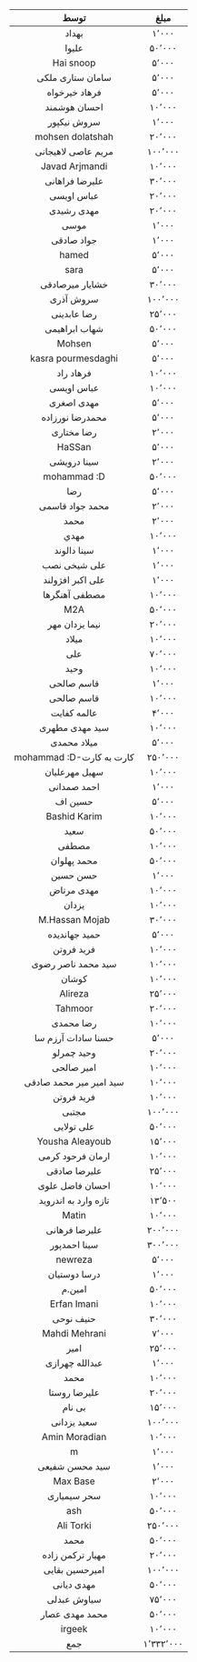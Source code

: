|        توسط        	|   مبلغ  	|
|:------------------:	|:-------:	|
|        بهداد       	|  ۱٬۰۰۰  	|
|        علیوا       	|  ۵۰٬۰۰۰ 	|
|      Hai snoop     	|  ۵٬۰۰۰  	|
|  سامان ستاری ملکی  	|  ۵٬۰۰۰  	|
|    فرهاد خیرخواه   	|  ۵٬۰۰۰  	|
|    احسان هوشمند    	|  ۱۰٬۰۰۰ 	|
|     سروش نیکپور    	|  ۱٬۰۰۰  	|
|  mohsen dolatshah  	|  ۲۰٬۰۰۰ 	|
| مریم عاصی لاهیجانی 	| ۱۰۰٬۰۰۰ 	|
|   Javad Arjmandi   	|  ۱۰٬۰۰۰ 	|
|   علیرضا فراهانی   	|  ۳۰٬۰۰۰ 	|
|   عباس اویسی   	|  ۲۰٬۰۰۰ 	|
|   مهدی رشیدی   	|  ۲۰٬۰۰۰ 	|
|   موسی   	|  ۱٬۰۰۰ 	|
|   جواد صادقی   	|  ۱٬۰۰۰ 	|
|   hamed   	|  ۵٬۰۰۰ 	|
|   sara   	|  ۵٬۰۰۰ 	|
|   خشایار میرصادقی   	|  ۳۰٬۰۰۰ 	|
|   سروش آذری   	|  ۱۰۰٬۰۰۰ 	|
|   رضا عابدینی   	|  ۲۵٬۰۰۰ 	|
|   شهاب ابراهیمی   	|  ۵۰٬۰۰۰ 	|
|   Mohsen   	|  ۵٬۰۰۰ 	|
|    kasra pourmesdaghi   	|  ۵٬۰۰۰ 	|
|   فرهاد راد   	|  ۱۰٬۰۰۰ 	|
|   عباس اویسی   	|  ۱۰٬۰۰۰ 	|
|   مهدی اصغری   	|  ۵٬۰۰۰ 	|
|   محمدرضا نورزاده   	|  ۵٬۰۰۰ 	|
|   رضا مختاری   	|  ۲٬۰۰۰ 	|
|   HaSSan   	|  ۵٬۰۰۰ 	|
|    سینا درویشی   	|  ۲٬۰۰۰ 	|
|     mohammad :D   	|  ۵۰٬۰۰۰ 	|
|     رضا   	|  ۵٬۰۰۰ 	|
|     محمد جواد قاسمی   	|  ۲٬۰۰۰ 	|
|     محمد   	|  ۲٬۰۰۰ 	|
|     مهدي   	|  ۱۰٬۰۰۰ 	|
|     سینا دالوند   	|  ۱٬۰۰۰ 	|
|     علی شیخی نصب   	|  ۱٬۰۰۰ 	|
|     علی اکبر افژولند   	|  ۱٬۰۰۰ 	|
|     مصطفی آهنگرها   	|  ۱۰٬۰۰۰ 	|
|     M2A   	|  ۵۰٬۰۰۰ 	|
|     نیما یزدان مهر   	|  ۲۰٬۰۰۰ 	|
|     میلاد   	|  ۱۰٬۰۰۰ 	|
|     علی   	|  ۷۰٬۰۰۰ 	|
|     وحید   	|  ۱۰٬۰۰۰ 	|
|     قاسم صالحی   	|  ۱٬۰۰۰ 	|
|     قاسم صالحی   	|  ۱۰٬۰۰۰ 	|
|     عالمه کفایت   	|  ۴٬۰۰۰ 	|
|     سید مهدی مطهری   	|  ۱۰٬۰۰۰ 	|
|     میلاد محمدی   	|  ۵٬۰۰۰ 	|
|     mohammad :D-کارت به کارت   	|  ۲۵۰٬۰۰۰ 	|
|     سهیل مهرعلیان   	|  ۱۰٬۰۰۰ 	|
|     احمد صمدانی   	|  ۱٬۰۰۰ 	|
|     حسین اف   	|  ۵٬۰۰۰ 	|
|     Bashid Karim   	|  ۱۰٬۰۰۰ 	|
|     سعید   	|  ۵۰٬۰۰۰ 	|
|     مصطفی   	|  ۱۰٬۰۰۰ 	|
|     محمد پهلوان   	|  ۵۰٬۰۰۰ 	|
|     حسن حسین   	|  ۱٬۰۰۰ 	|
|     مهدی مرتاض   	|  ۱۰٬۰۰۰ 	|
|     یزدان   	|  ۱۰٬۰۰۰ 	|
|     M.Hassan Mojab   	|  ۳۰٬۰۰۰ 	|
|     حمید جهاندیده   	|  ۵٬۰۰۰ 	|
|     فرید فروتن   	|  ۱۰٬۰۰۰ 	|
|     سید محمد ناصر رضوی   	|  ۱۰٬۰۰۰ 	|
|     کوشان   	|  ۱۰٬۰۰۰ 	|
|     Alireza   	|  ۲۵٬۰۰۰ 	|
|    Tahmoor   	|  ۲۰٬۰۰۰ 	|
|    رضا محمدی   	|  ۱۰٬۰۰۰ 	|
|    حسنا سادات آرزم سا   	|  ۵٬۰۰۰ 	|
|    وحید چمرلو   	|  ۲۰٬۰۰۰ 	|
|    امیر صالحی   	|  ۱۰٬۰۰۰ 	|
|    سید امیر میر محمد صادقی   	|  ۱۰٬۰۰۰ 	|
|    فرید فروتن   	|  ۱۰٬۰۰۰ 	|
|    مجتبی   	|  ۱۰۰٬۰۰۰ 	|
|    علی تولایی   	|  ۵۰٬۰۰۰ 	|
|   Yousha Aleayoub   	|  ۱۵٬۰۰۰ 	|
|    ارمان فرحود کرمی   	|  ۱۰٬۰۰۰ 	|
|    علیرضا صادقی   	|  ۲۵٬۰۰۰ 	|
|    احسان فاضل علوی   	|  ۱۰٬۰۰۰ 	|
|    تازه وارد به اندروید   	|  ۱۳٬۵۰۰ 	|
|    Matin   	|  ۱۰٬۰۰۰ 	|
|    علیرضا فرهانی   	|  ۲۰۰٬۰۰۰ 	|
|    سینا احمدپور   	|  ۳۰۰٬۰۰۰ 	|
|    newreza   	|  ۵٬۰۰۰ 	|
|    درسا دوستیان   	|  ۱٬۰۰۰ 	|
|    امین.م   	|  ۵۰٬۰۰۰ 	|
|   Erfan Imani   	|  ۱۰٬۰۰۰ 	|
|    حنیف نوحی   	|  ۳۰٬۰۰۰ 	|
|    Mahdi Mehrani   	|  ۷٬۰۰۰ 	|
|    امیر   	|  ۲۵٬۰۰۰ 	|
|    عبدالله چهرازی   	|  ۱٬۰۰۰ 	|
|    محمد   	|  ۱۰٬۰۰۰ 	|
|    علیرضا روستا   	|  ۲۰٬۰۰۰ 	|
|    بی نام   	|  ۱۵٬۰۰۰ 	|
|    سعید یزدانی   	|  ۱۰۰٬۰۰۰ 	|
|    Amin Moradian   	|  ۱۰٬۰۰۰ 	|
|    m   	|  ۱٬۰۰۰ 	|
|    سید محسن شفیعی   	|  ۱٬۰۰۰ 	|
|    Max Base   	|  ۲٬۰۰۰ 	|
|    سحر سیمیاری   	|  ۱۰٬۰۰۰ 	|
|    ash   	|  ۵۰٬۰۰۰ 	|
|    Ali Torki   	|  ۲۵۰٬۰۰۰ 	|
|    محمد   	|  ۵۰٬۰۰۰ 	|
|    مهیار ترکمن زاده   	|  ۲۰٬۰۰۰ 	|
|    امیرحسین بقایی   	|  ۱۰۰٬۰۰۰ 	|
|    مهدی دیانی   	|  ۵۰٬۰۰۰ 	|
|    سیاوش عبدلی   	|  ۷۵٬۰۰۰ 	|
|    محمد مهدی عصار   	|  ۵۰٬۰۰۰ 	|
|    irgeek   	|  ۱۰٬۰۰۰ 	|
|     جمع   	|  ۱٬۳۳۲٬۰۰۰ 	|
